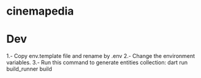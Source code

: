 # cinemapedia

# Dev
1.- Copy env.template file and rename by .env
2.- Change the environment variables.
3.- Run this command to generate entities collection: dart run build_runner build
